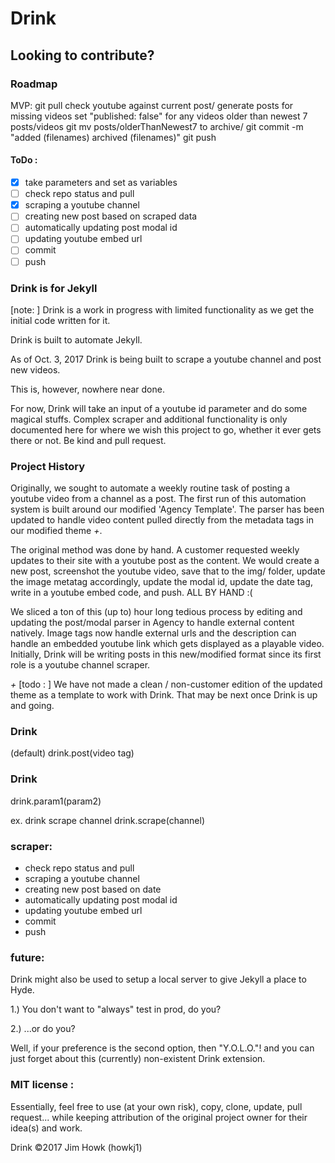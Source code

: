 # Drink


## Looking to contribute?

### Roadmap

MVP:
git pull
check youtube against current post/
generate posts for missing videos
set "published: false" for any videos older than newest 7 posts/videos
git mv posts/olderThanNewest7 to archive/
git commit -m "added (filenames) archived (filenames)"
git push


#### ToDo :

- [x] take parameters and set as variables
- [ ] check repo status and pull
- [x] scraping a youtube channel
- [ ] creating new post based on scraped data
- [ ] automatically updating post modal id
- [ ] updating youtube embed url
- [ ] commit
- [ ] push

### Drink is for Jekyll

[note: ] Drink is a work in progress with limited functionality as we get the initial code written for it.

Drink is built to automate Jekyll.

As of Oct. 3, 2017
Drink is being built to scrape a youtube channel and post new videos.

This is, however, nowhere near done.

For now, Drink will take an input of a youtube id parameter and do some magical stuffs. Complex scraper and additional functionality is only documented here for where we wish this project to go, whether it ever gets there or not. Be kind and pull request.




### Project History

Originally, we sought to automate a weekly routine task of posting a youtube video from a channel as a post. The first run of this automation system is built around our modified 'Agency Template'. The parser has been updated to handle video content pulled directly from the metadata tags in our modified theme _+_.

The original method was done by hand. A customer requested weekly updates to their site with a youtube post as the content. We would create a new post, screenshot the youtube video, save that to the img/ folder, update the image metatag accordingly, update the modal id, update the date tag, write in a youtube embed code, and push.
ALL BY HAND :(

We sliced a ton of this (up to) hour long tedious process by editing and updating the post/modal parser in Agency to handle external content natively. Image tags now handle external urls and the description can handle an embedded youtube link which gets displayed as a playable video. Initially, Drink will be writing posts in this new/modified format since its first role is a youtube channel scraper.

_+_ [todo : ] We have not made a clean / non-customer edition of the updated theme as a template to work with Drink. That may be next once Drink is up and going.



### Drink <param1>
(default)
drink.post(video tag)

### Drink <param1> <param2>
drink.param1(param2)

ex.
drink scrape channel
drink.scrape(channel)


### scraper:
- check repo status and pull
- scraping a youtube channel
- creating new post based on date
- automatically updating post modal id
- updating youtube embed url
- commit
- push


### future:
Drink might also be used to setup a local server to give Jekyll a place to Hyde.

1.) You don't want to "always" test in prod, do you?

2.) ...or do you?

Well, if your preference is the second option, then "Y.O.L.O."! and you can just forget about this (currently) non-existent Drink extension.


### MIT license :

Essentially, feel free to use (at your own risk), copy, clone, update, pull request... while keeping attribution of the original project owner for their idea(s) and work.

Drink ©2017 Jim Howk (howkj1)
